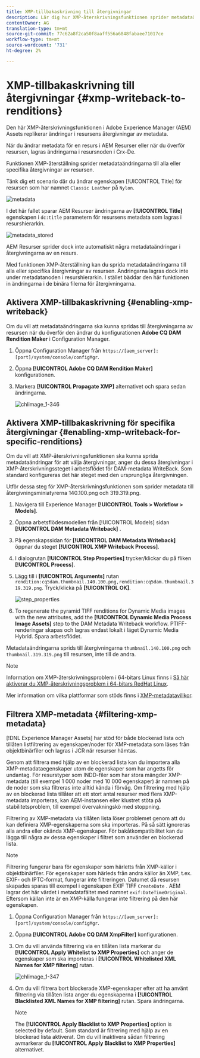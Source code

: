 ```yaml
---
title: XMP-tillbakaskrivning till återgivningar
description: Lär dig hur XMP-återskrivningsfunktionen sprider metadataändringar för en resurs till alla eller vissa återgivningar av resursen.
contentOwner: AG
translation-type: tm+mt
source-git-commit: 77c62a8f2ca50f8aaff556a6848fabaee71017ce
workflow-type: tm+mt
source-wordcount: '731'
ht-degree: 2%

---
```



# XMP-tillbakaskrivning till återgivningar {#xmp-writeback-to-renditions}

Den här XMP-återskrivningsfunktionen i Adobe Experience Manager (AEM) Assets replikerar ändringar i resursens återgivningar av metadata.

När du ändrar metadata för en resurs i AEM Resurser eller när du överför resursen, lagras ändringarna i resursnoden i Crx-De.

Funktionen XMP-återställning sprider metadataändringarna till alla eller specifika återgivningar av resursen.

Tänk dig ett scenario där du ändrar egenskapen [!UICONTROL Title] för resursen som har namnet `Classic Leather` på `Nylon`.

![metadata](assets/metadata.png)

I det här fallet sparar AEM Resurser ändringarna av **[!UICONTROL Title]** egenskapen i `dc:title` parametern för resursens metadata som lagras i resurshierarkin.

![metadata_stored](assets/metadata_stored.png)

AEM Resurser sprider dock inte automatiskt några metadataändringar i återgivningarna av en resurs.

Med funktionen XMP-återställning kan du sprida metadataändringarna till alla eller specifika återgivningar av resursen. Ändringarna lagras dock inte under metadatanoden i resurshierarkin. I stället bäddar den här funktionen in ändringarna i de binära filerna för återgivningarna.

## Aktivera XMP-tillbakaskrivning {#enabling-xmp-writeback}

Om du vill att metadataändringarna ska kunna spridas till återgivningarna av resursen när du överför den ändrar du konfigurationen **Adobe CQ DAM Rendition Maker** i Configuration Manager.

1. Öppna Configuration Manager från `https://[aem_server]:[port]/system/console/configMgr`.
1. Öppna **[!UICONTROL Adobe CQ DAM Rendition Maker]** konfigurationen.
1. Markera **[!UICONTROL Propagate XMP]** alternativet och spara sedan ändringarna.

   ![chlimage_1-346](assets/chlimage_1-346.png)

## Aktivera XMP-tillbakaskrivning för specifika återgivningar {#enabling-xmp-writeback-for-specific-renditions}

Om du vill att XMP-återskrivningsfunktionen ska kunna sprida metadataändringar för att välja återgivningar, anger du dessa återgivningar i XMP-återskrivningssteget i arbetsflödet för DAM-metadata WriteBack. Som standard konfigureras det här steget med den ursprungliga återgivningen.

Utför dessa steg för XMP-återskrivningsfunktionen som sprider metadata till återgivningsminiatyrerna 140.100.png och 319.319.png.

1. Navigera till Experience Manager **[!UICONTROL Tools > Workflow > Models]**.
1. Öppna arbetsflödesmodellen från [!UICONTROL Models] sidan **[!UICONTROL DAM Metadata Writeback]** .
1. På egenskapssidan för **[!UICONTROL DAM Metadata Writeback]** öppnar du steget **[!UICONTROL XMP Writeback Process]**.
1. I dialogrutan **[!UICONTROL Step Properties]** trycker/klickar du på fliken **[!UICONTROL Process]**.
1. Lägg till i **[!UICONTROL Arguments]** rutan `rendition:cq5dam.thumbnail.140.100.png,rendition:cq5dam.thumbnail.319.319.png`. Tryck/klicka på **[!UICONTROL OK]**.

   ![step_properties](assets/step_properties.png)

1. To regenerate the pyramid TIFF renditions for Dynamic Media images with the new attributes, add the **[!UICONTROL Dynamic Media Process Image Assets]** step to the DAM Metadata Writeback workflow.
PTIFF-renderingar skapas och lagras endast lokalt i läget Dynamic Media Hybrid. Spara arbetsflödet.

Metadataändringarna sprids till återgivningarna `thumbnail.140.100.png` och `thumbnail.319.319.png` till resursen, inte till de andra.

>[!NOTE]
>
>Information om XMP-återskrivningsproblem i 64-bitars Linux finns i [Så här aktiverar du XMP-återskrivningsproblem i 64-bitars RedHat Linux](https://helpx.adobe.com/experience-manager/kb/enable-xmp-write-back-64-bit-redhat.html).
>
>Mer information om vilka plattformar som stöds finns i [XMP-metadatavillkor](/help/sites-deploying/technical-requirements.md#requirements-for-aem-assets-xmp-metadata-write-back).

## Filtrera XMP-metadata {#filtering-xmp-metadata}

[!DNL Experience Manager Assets] har stöd för både blockerad lista och tillåten listfiltrering av egenskaper/noder för XMP-metadata som läses från objektbinärfiler och lagras i JCR när resurser hämtas.

Genom att filtrera med hjälp av en blockerad lista kan du importera alla XMP-metadataegenskaper utom de egenskaper som har angetts för undantag. För resurstyper som INDD-filer som har stora mängder XMP-metadata (till exempel 1 000 noder med 10 000 egenskaper) är namnen på de noder som ska filtreras inte alltid kända i förväg. Om filtrering med hjälp av en blockerad lista tillåter att ett stort antal resurser med flera XMP-metadata importeras, kan AEM-instansen eller klustret stöta på stabilitetsproblem, till exempel övervakningskö med stoppning.

Filtrering av XMP-metadata via tillåten lista löser problemet genom att du kan definiera XMP-egenskaperna som ska importeras. På så sätt ignoreras alla andra eller okända XMP-egenskaper. För bakåtkompatibilitet kan du lägga till några av dessa egenskaper i filtret som använder en blockerad lista.

<!-- TBD: The instructions don't seem to match the UI. I see com.day.cq.dam.commons.metadata.XmpFilterBlackWhite.description
in Config Manager. And the settings are,
com.day.cq.dam.commons.metadata.XmpFilterBlackWhite.xmp.filter.apply_whitelist.name
com.day.cq.dam.commons.metadata.XmpFilterBlackWhite.xmp.filter.whitelist.name
com.day.cq.dam.commons.metadata.XmpFilterBlackWhite.xmp.filter.apply_blacklist.name
com.day.cq.dam.commons.metadata.XmpFilterBlackWhite.xmp.filter.blacklist.name
 
TBD: Make updates to configurations for allow and block list after product updates are done.
-->

>[!NOTE]
>
>Filtrering fungerar bara för egenskaper som härletts från XMP-källor i objektbinärfiler. För egenskaper som härleds från andra källor än XMP, t.ex. EXIF- och IPTC-format, fungerar inte filtreringen. Datumet då resursen skapades sparas till exempel i egenskapen EXIF TIFF `CreateDate` . AEM lagrar det här värdet i metadatafältet med namnet `exif:DateTimeOriginal`. Eftersom källan inte är en XMP-källa fungerar inte filtrering på den här egenskapen.

1. Öppna Configuration Manager från `https://[aem_server]:[port]/system/console/configMgr`.
1. Öppna **[!UICONTROL Adobe CQ DAM XmpFilter]** konfigurationen.
1. Om du vill använda filtrering via en tillåten lista markerar du **[!UICONTROL Apply Whitelist to XMP Properties]** och anger de egenskaper som ska importeras i **[!UICONTROL Whitelisted XML Names for XMP filtering]** rutan.

   ![chlimage_1-347](assets/chlimage_1-347.png)

1. Om du vill filtrera bort blockerade XMP-egenskaper efter att ha använt filtrering via tillåten lista anger du egenskaperna i **[!UICONTROL Blacklisted XML Names for XMP filtering]** rutan. Spara ändringarna.

   >[!NOTE]
   >
   >The **[!UICONTROL Apply Blacklist to XMP Properties]** option is selected by default. Som standard är filtrering med hjälp av en blockerad lista aktiverat. Om du vill inaktivera sådan filtrering avmarkerar du **[!UICONTROL Apply Blacklist to XMP Properties]** alternativet.
